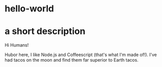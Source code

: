 # hello-world
a short description
===================
Hi Humans!

Hubor here, I like Node.js and Coffeescript (that's what I'm made of!).
I've had tacos on the moon and find them far superior to Earth tacos.
